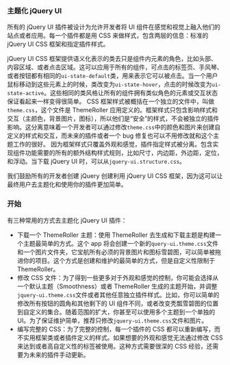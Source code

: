 ### 主题化 jQuery UI
所有的 jQuery UI 插件被设计为允许开发者将 UI 组件在感觉和视觉上融入他们的站点或者应用。每一个插件都是用 CSS 来做样式，包含两层的信息：标准的 jQuery UI CSS 框架和指定插件样式。

jQuery UI CSS 框架提供语义化表示的类去只是组件内元素的角色，比如头部、内容区域、或者点击区域。这可以应用于所有的组件，可点击的标签页、手风琴、或者按钮都有相同的`ui-state-default`类，用来表示它可以被点击。当一个用户鼠标移动到这些元素上的时候，类改变为`ui-state-hover`，点击的时候改变为`ui-state-active`。这些相同的类风格让所有的组件拥有类似角色的元素或交互状态保证看起来一样变得很简单。
CSS 框架样式被概括在一个独立的文件中，叫做`theme.css`，这个文件是 ThemeRoller 应用定义的。框架样式只包含影响样式和交互（主颜色，背景图片，图标），所以他们是“安全”的样式，不会被独立的插件影响。这分离意味着一个开发者可以通过修改`theme.css`中的颜色和图片来创建自定义的样式和交互，而未来的插件或者一个 bug 修复也可以不用修改就和这个主题工作的很好。
因为框架样式只覆盖外观和感觉，插件指定样式被分离。包含实现组件功能需要的所有的额外结构样式规则，比如尺寸，内边距，外边距，定位，和浮动。当下载 jQuery UI 时，可以从`jquery-ui.structure.css`。

我们鼓励所有的开发者创建 jQuery 创建利用 jQuery UI CSS 框架，因为这可以让最终用户去主题化和使用你的插件更加简单。
### 开始
有三种常用的方式去主题化 jQuery UI 插件：
- 下载一个 ThemeRoller 主题：使用 ThemeRoller 去生成和下载主题是构建一个主题最简单的方式。这个 app 将会创建一个新的`query-ui.theme.css`文件和一个图片文件夹，它宝航所有必须的背景图片和图标雪碧图，可以简单被拖进你的项目。这个方式是创建和维护的最简单的方式，但是自定义性限制于 ThemeRoller。
- 修改 CSS 文件：为了得到一些更多对于外观和感觉的控制，你可能会选择从一个默认主题（Smoothness）或者 ThemeRoller 生成的主题开始，并调整`jquery-ui.theme.css`文件或者其他任意独立插件样式。比如，你可以简单的修改所有按钮的圆角和其他剩下的 UI 组件不同，或者改变秃瓢雪碧图的位置到自定义的集合。随着范围的扩大，你甚至可以使用多个主题到一个单独的 UI。为了保证维护简单，推荐只修改`jquery-ui.theme.css`文件和图片。
- 编写完整的 CSS：为了完整的控制，每一个插件的 CSS 都可以重新编写，而不实用框架类或者插件定义的样式。如果想要的外观和感觉无法通过修改 CSS 来达到或者高自定义性的标签被使用。这种方式需要很深的 CSS 经验，还需要为未来的插件手动更新。